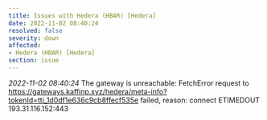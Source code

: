 ```yaml
---
title: Issues with Hedera (HBAR) [Hedera]
date: 2022-11-02 08:40:24
resolved: false
severity: down
affected:
- Hedera (HBAR) [Hedera]
section: issue
---
```


*2022-11-02 08:40:24* The gateway is unreachable: FetchError request to https://gateways.kaffinp.xyz/hedera/meta-info?tokenId=tti_1d0df1e636c9cb8ffecf535e failed, reason: connect ETIMEDOUT 193.31.116.152:443